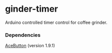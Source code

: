 # ginder-timer

Arduino controlled timer control for coffee grinder.

### Dependencies

[AceButton](https://github.com/bxparks/AceButton) (version 1.9.1)
